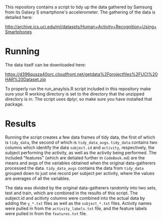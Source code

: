 This repository contains a script to tidy up the data gathered by Samsung from its Galaxy S smartphone's accelerometer.  The gathering of the data is detailed here:

http://archive.ics.uci.edu/ml/datasets/Human+Activity+Recognition+Using+Smartphones


Running
=======
The data itself can be downloaded here:

https://d396qusza40orc.cloudfront.net/getdata%2Fprojectfiles%2FUCI%20HAR%20Dataset.zip

To properly run the run_anaylsis.R script included in this repository make sure your R working directory is set to the directory that the unzipped directory is in.  The script uses dplyr, so make sure you have installed that package.

Results
=======
Running the script creates a few data frames of tidy data, the first of which is `tidy_data`, the second of which is `tidy_data_avgs`.  `tidy_data` contains two columns which identify the data `subject.id` and `activity`, respectively, the subject performing the activity, as well as the activity being performed.  The included "features" (which are detialed further in `CodeBook.md`) are the means and avgs of the variables obtained when the original data-gatherers processed the data.  `tidy_data_avgs` contains the data from `tidy_data` grouped down to just one record per subject per activity, where the values are averages of all the variables.

The data was divided by the original data-gatherers randomly into two sets, test and train, which are combined in the results of this script.  The subject.id and acitivty columns were combined into the actual data by adding the `y_*.txt` files as well as the `subject_*.txt` files.  Activity names were pulled in from the `activity_labels.txt` file, and the feature labels were pulled in from the `features.txt` file.
